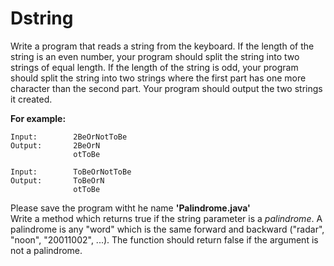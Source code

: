 # Dstring
Write a program that reads a string from the keyboard. If the length of the string is an even number, your program should split the string into two strings of equal length. If the length of the string is odd, your program should split the string into two strings where the first part has one more character than the second part. Your program should output the two strings it created.

**For example:**

    Input:        2BeOrNotToBe
    Output:       2BeOrN
                  otToBe
                  
    Input:        ToBeOrNotToBe
    Output:       ToBeOrN
                  otToBe
                  
Please save the program witht he name **'Palindrome.java'**\
Write a method which returns true if the string parameter is a *palindrome*. A palindrome is any "word" which is the same forward and backward ("radar", "noon", "20011002", ...). The function should return false if the argument is not a palindrome. 
